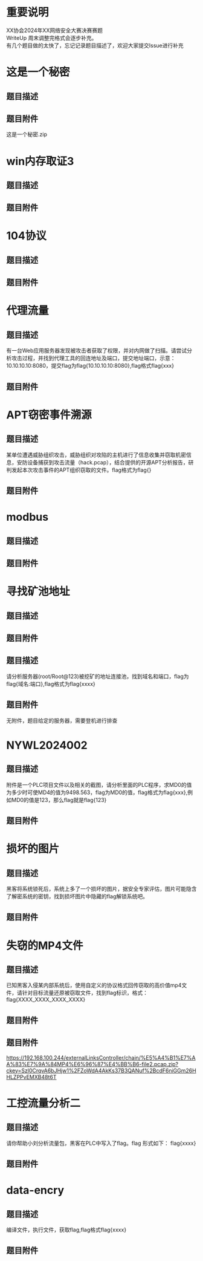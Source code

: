 # 重要说明
XX协会2024年XX网络安全大赛决赛赛题  
WriteUp 周末调整完格式会逐步补充。  
有几个题目做的太快了，忘记记录题目描述了，欢迎大家提交Issue进行补充  

# 这是一个秘密
## 题目描述
## 题目附件
这是一个秘密.zip

# win内存取证3
## 题目描述
## 题目附件

# 104协议
## 题目描述
## 题目附件

# 代理流量
## 题目描述
有一台Web应用服务器发现被攻击者获取了权限，并对内网做了扫描。请尝试分析攻击过程，并找到代理工具的回连地址及端口，提交地址端口，示意：10.10.10.10:8080，提交flag为flag{10.10.10.10:8080},flag格式flag{xxx}
## 题目附件


# APT窃密事件溯源

## 题目描述
某单位遭遇威胁组织攻击，威胁组织对攻陷的主机进行了信息收集并窃取机密信息，安防设备捕获到攻击流量（hack.pcap），结合提供的开源APT分析报告，研判发起本次攻击事件的APT组织窃取的文件。flag格式为flag{}

## 题目附件


# modbus
## 题目描述
## 题目附件


# 寻找矿池地址
## 题目描述
## 题目附件

## 题目描述
请分析服务器(root/Root@123)被挖矿的地址连接池，找到域名和端口，flag为flag{域名:端口},flag格式为flag{xxxx}
## 题目附件
无附件，题目给定的服务器，需要登机进行排查

# NYWL2024002
## 题目描述
附件是一个PLC项目文件以及相关的截图，请分析里面的PLC程序，求MD0的值为多少时可使MD4的值为9498.563，flag为MD0的值，flag格式为flag{xxx},例如MD0的值是123，那么flag就是flag{123}
## 题目附件


# 损坏的图片
## 题目描述
黑客将系统锁死后，系统上多了一个损坏的图片，据安全专家评估，图片可能隐含了解密系统的密钥，找到损坏图片中隐藏的flag解锁系统吧。
## 题目附件

# 失窃的MP4文件
## 题目描述
已知黑客入侵某内部系统后，使用自定义的协议格式回传窃取的高价值mp4文件，请针对目标流量还原被窃取文件，找到flag标识，格式：flag{XXXX_XXXX_XXXX_XXXX}
## 题目附件

## 题目附件
https://192.168.100.244/externalLinksController/chain/%E5%A4%B1%E7%AA%83%E7%9A%84MP4%E6%96%87%E4%BB%B6-file2.pcap.zip?ckey=Szl0CrqvA6bJHjw1%2FZoWdA4AkKs37B3QANuf%2BcdF6niGGm26HHLZPPvEMXB48t6T


# 工控流量分析二
## 题目描述
请你帮助小刘分析流量包，黑客在PLC中写入了flag。flag 形式如下： flag{xxxx}
## 题目附件

# data-encry
## 题目描述
编译文件，执行文件，获取flag,flag格式flag{xxxx}

## 题目附件
